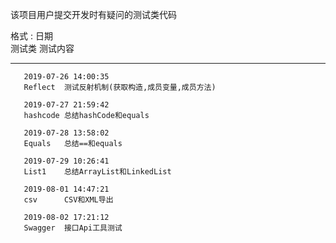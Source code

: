 该项目用户提交开发时有疑问的测试类代码

格式 : 日期  
       测试类 测试内容
       
  --------
          
       2019-07-26 14:00:35
       Reflect  测试反射机制(获取构造,成员变量,成员方法)
       
       2019-07-27 21:59:42
       hashcode 总结hashCode和equals
       
       2019-07-28 13:58:02
       Equals   总结==和equals
       
       2019-07-29 10:26:41
       List1    总结ArrayList和LinkedList
       
       2019-08-01 14:47:21
       csv      CSV和XML导出
       
       2019-08-02 17:21:12
       Swagger  接口Api工具测试